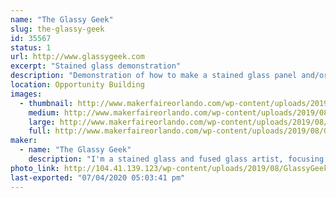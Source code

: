 ```yaml
---
name: "The Glassy Geek"
slug: the-glassy-geek
id: 35567
status: 1
url: http://www.glassygeek.com
excerpt: "Stained glass demonstration"
description: "Demonstration of how to make a stained glass panel and/or sun catchers in the copper foil method, including cutting, grinding, foiling and soldering the glass."
location: Opportunity Building
images:
  - thumbnail: http://www.makerfaireorlando.com/wp-content/uploads/2019/08/Glassy-Geek-Display.jpg
    medium: http://www.makerfaireorlando.com/wp-content/uploads/2019/08/Glassy-Geek-Display.jpg
    large: http://www.makerfaireorlando.com/wp-content/uploads/2019/08/Glassy-Geek-Display.jpg
    full: http://www.makerfaireorlando.com/wp-content/uploads/2019/08/Glassy-Geek-Display.jpg
maker:
  - name: "The Glassy Geek"
    description: "I'm a stained glass and fused glass artist, focusing primarily on geek culture.  My work can be found online or at sci-fi and comic cons in the southeast.  I work in both copper foil and lead came methods of stained glass construction, and often incorporate fused glass elements or painted elements fired in the kiln."
photo_link: http://104.41.139.123/wp-content/uploads/2019/08/GlassyGeekSquareLogo.jpg
last-exported: "07/04/2020 05:03:41 pm"
---
```

